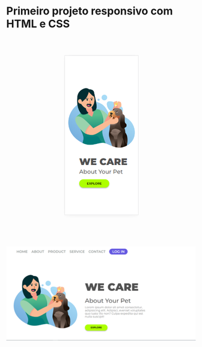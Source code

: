 <h1>Primeiro projeto responsivo com HTML e CSS</h1>
<br/>
<h2 align="center" width=">WE CARE</h2>
<br/>
<br/>
<p align="center">
  <img src="https://github.com/FelipeGuimaraes1/meu-primeiro-projeto-css/blob/master/img/Mobile.png">
</p>
<br/>
<br/>
<img src="https://github.com/FelipeGuimaraes1/meu-primeiro-projeto-css/blob/master/img/Desktop.png">
